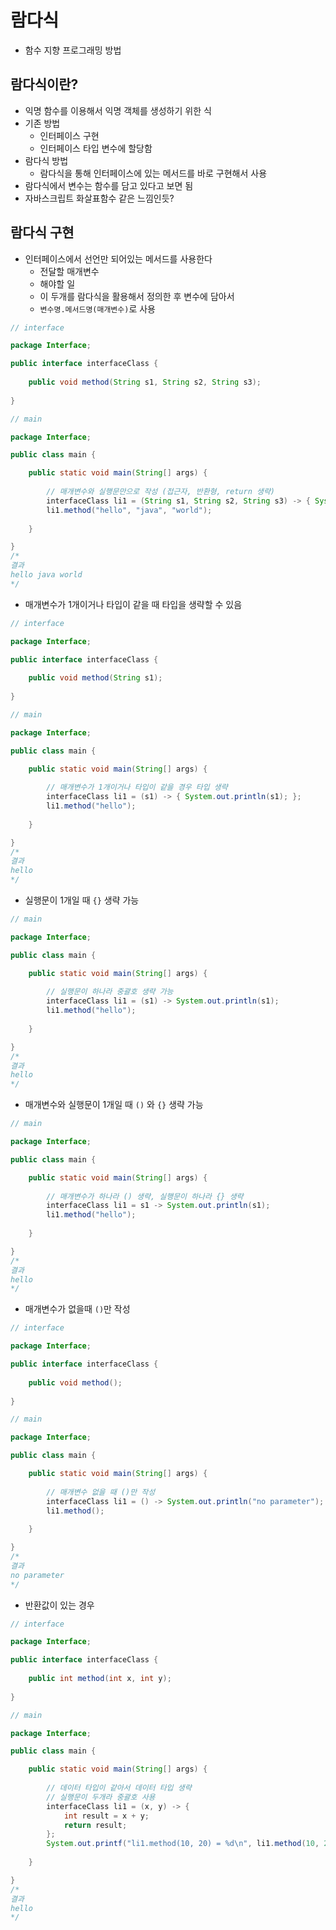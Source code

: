 # 람다식

- 함수 지향 프로그래밍 방법



## 람다식이란?

- 익명 함수를 이용해서 익명 객체를 생성하기 위한 식
- 기존 방법
  - 인터페이스 구현
  - 인터페이스 타입 변수에 할당함
- 람다식 방법
  - 람다식을 통해 인터페이스에 있는 메서드를 바로 구현해서 사용
- 람다식에서 변수는 함수를 담고 있다고 보면 됨
- 자바스크립트 화살표함수 같은 느낌인듯?



## 람다식 구현

- 인터페이스에서 선언만 되어있는 메서드를 사용한다
  - 전달할 매개변수
  - 해야할 일
  - 이 두개를 람다식을 활용해서 정의한 후 변수에 담아서
  - `변수명.메서드명(매개변수)`로 사용

```java
// interface

package Interface;

public interface interfaceClass {
	
	public void method(String s1, String s2, String s3);
	
}
```

```java
// main

package Interface;

public class main {

	public static void main(String[] args) {
		
		// 매개변수와 실행문만으로 작성 (접근자, 반환형, return 생략)
		interfaceClass li1 = (String s1, String s2, String s3) -> { System.out.println(s1 + " " + s2 + " " + s3); };
		li1.method("hello", "java", "world");
		
	}

}
/*
결과
hello java world
*/
```



- 매개변수가 1개이거나 타입이 같을 때 타입을 생략할 수 있음

```java
// interface

package Interface;

public interface interfaceClass {
	
	public void method(String s1);
	
}
```

```java
// main

package Interface;

public class main {

	public static void main(String[] args) {
		
		// 매개변수가 1개이거나 타입이 같을 경우 타입 생략
		interfaceClass li1 = (s1) -> { System.out.println(s1); };
		li1.method("hello");
		
	}

}
/*
결과
hello
*/
```



- 실행문이 1개일 때 `{}` 생략 가능

```java
// main

package Interface;

public class main {

	public static void main(String[] args) {
		
		// 실행문이 하나라 중괄호 생략 가능
		interfaceClass li1 = (s1) -> System.out.println(s1);
		li1.method("hello");
		
	}

}
/*
결과
hello
*/
```



- 매개변수와 실행문이 1개일 때 `()` 와 `{}` 생략 가능

```java
// main

package Interface;

public class main {

	public static void main(String[] args) {
		
		// 매개변수가 하나라 () 생략, 실행문이 하나라 {} 생략
		interfaceClass li1 = s1 -> System.out.println(s1);
		li1.method("hello");
		
	}

}
/*
결과
hello
*/
```



- 매개변수가 없을때 `()`만 작성

```java
// interface

package Interface;

public interface interfaceClass {
	
	public void method();
	
}
```

```java
// main

package Interface;

public class main {

	public static void main(String[] args) {
		
		// 매개변수 없을 때 ()만 작성
		interfaceClass li1 = () -> System.out.println("no parameter");
		li1.method();
		
	}

}
/*
결과
no parameter
*/
```



- 반환값이 있는 경우

```java
// interface

package Interface;

public interface interfaceClass {
	
	public int method(int x, int y);
	
}
```

```java
// main

package Interface;

public class main {

	public static void main(String[] args) {
		
		// 데이터 타입이 같아서 데이터 타입 생략
        // 실행문이 두개라 중괄호 사용
		interfaceClass li1 = (x, y) -> {
            int result = x + y;
            return result;
        };
		System.out.printf("li1.method(10, 20) = %d\n", li1.method(10, 20));
		
	}

}
/*
결과
hello
*/
```

